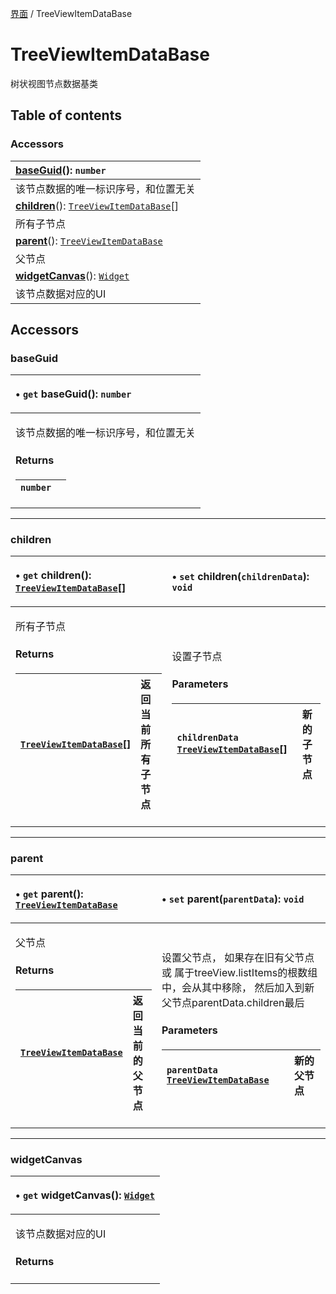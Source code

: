 [界面](../groups/界面.界面.md) / TreeViewItemDataBase

# TreeViewItemDataBase <Badge type="tip" text="Class" /> <Score text="TreeViewItemDataBase" />

树状视图节点数据基类

## Table of contents

### Accessors <Score text="Accessors" /> 
| **[baseGuid](mw.TreeViewItemDataBase.md#baseguid)**(): `number` <Badge type="tip" text="client" />  |
| :-----|
| 该节点数据的唯一标识序号，和位置无关|
| **[children](mw.TreeViewItemDataBase.md#children)**(): [`TreeViewItemDataBase`](mw.TreeViewItemDataBase.md)[] <Badge type="tip" text="client" />  |
| 所有子节点|
| **[parent](mw.TreeViewItemDataBase.md#parent)**(): [`TreeViewItemDataBase`](mw.TreeViewItemDataBase.md) <Badge type="tip" text="client" />  |
| 父节点|
| **[widgetCanvas](mw.TreeViewItemDataBase.md#widgetcanvas)**(): [`Widget`](mw.Widget.md) <Badge type="tip" text="client" />  |
| 该节点数据对应的UI|

## Accessors

### baseGuid <Score text="baseGuid" /> 

<table class="get-set-table">
<thead><tr>
<th style="text-align: left">

• `get` **baseGuid**(): `number` <Badge type="tip" text="client" />

</th>
</tr></thead>
<tbody><tr>
<td style="text-align: left">


该节点数据的唯一标识序号，和位置无关

#### Returns

| `number` |  |
| :------ | :------ |

</td>
</tr></tbody>
</table>

___

### children <Score text="children" /> 

<table class="get-set-table">
<thead><tr>
<th style="text-align: left">

• `get` **children**(): [`TreeViewItemDataBase`](mw.TreeViewItemDataBase.md)[] <Badge type="tip" text="client" />

</th>
<th style="text-align: left">

• `set` **children**(`childrenData`): `void` <Badge type="tip" text="client" />

</th>
</tr></thead>
<tbody><tr>
<td style="text-align: left">


所有子节点

#### Returns

| [`TreeViewItemDataBase`](mw.TreeViewItemDataBase.md)[] | 返回当前所有子节点 |
| :------ | :------ |


</td>
<td style="text-align: left">


设置子节点

#### Parameters

| `childrenData` [`TreeViewItemDataBase`](mw.TreeViewItemDataBase.md)[] | 新的子节点 |
| :------ | :------ |



</td>
</tr></tbody>
</table>

___

### parent <Score text="parent" /> 

<table class="get-set-table">
<thead><tr>
<th style="text-align: left">

• `get` **parent**(): [`TreeViewItemDataBase`](mw.TreeViewItemDataBase.md) <Badge type="tip" text="client" />

</th>
<th style="text-align: left">

• `set` **parent**(`parentData`): `void` <Badge type="tip" text="client" />

</th>
</tr></thead>
<tbody><tr>
<td style="text-align: left">


父节点

#### Returns

| [`TreeViewItemDataBase`](mw.TreeViewItemDataBase.md) | 返回当前的父节点 |
| :------ | :------ |


</td>
<td style="text-align: left">


设置父节点， 如果存在旧有父节点 或 属于treeView.listItems的根数组中，会从其中移除， 然后加入到新父节点parentData.children最后

#### Parameters

| `parentData` [`TreeViewItemDataBase`](mw.TreeViewItemDataBase.md) | 新的父节点 |
| :------ | :------ |



</td>
</tr></tbody>
</table>

___

### widgetCanvas <Score text="widgetCanvas" /> 

<table class="get-set-table">
<thead><tr>
<th style="text-align: left">

• `get` **widgetCanvas**(): [`Widget`](mw.Widget.md) <Badge type="tip" text="client" />

</th>
</tr></thead>
<tbody><tr>
<td style="text-align: left">


该节点数据对应的UI

#### Returns


</td>
</tr></tbody>
</table>

